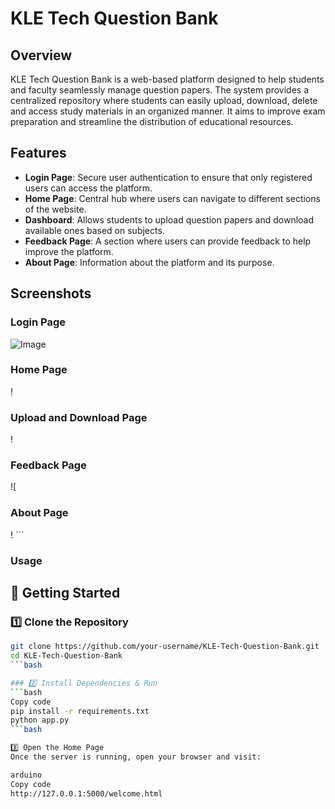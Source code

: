 # KLE Tech Question Bank

## Overview
KLE Tech Question Bank is a web-based platform designed to help students and faculty seamlessly manage question papers. The system provides a centralized repository where students can easily upload, download, delete and access study materials in an organized manner. It aims to improve exam preparation and streamline the distribution of educational resources.

## Features
- **Login Page**: Secure user authentication to ensure that only registered users can access the platform.
- **Home Page**: Central hub where users can navigate to different sections of the website.
- **Dashboard**: Allows students to upload question papers and download available ones based on subjects.
- **Feedback Page**: A section where users can provide feedback to help improve the platform.
- **About Page**: Information about the platform and its purpose.

## Screenshots
### Login Page
![Image](https://github.com/user-attachments/assets/390f402c-a6f7-4358-b31d-9973679f0c83)
### Home Page
!
### Upload and Download Page
!
### Feedback Page
![
### About Page
!
    ```
### Usage

## 🚀 Getting Started

### 1️⃣ Clone the Repository
```bash
git clone https://github.com/your-username/KLE-Tech-Question-Bank.git
cd KLE-Tech-Question-Bank
```bash

### 2️⃣ Install Dependencies & Run 
```bash
Copy code
pip install -r requirements.txt
python app.py
```bash

3️⃣ Open the Home Page
Once the server is running, open your browser and visit:

arduino
Copy code
http://127.0.0.1:5000/welcome.html
